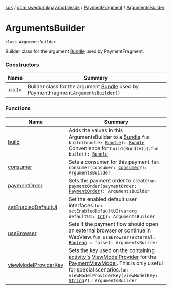 [sdk](../../../index.md) / [com.swedbankpay.mobilesdk](../../index.md) / [PaymentFragment](../index.md) / [ArgumentsBuilder](./index.md)

# ArgumentsBuilder

`class ArgumentsBuilder`

Builder class for the argument [Bundle](https://developer.android.com/reference/android/os/Bundle.html) used by PaymentFragment.

### Constructors

| Name | Summary |
|---|---|
| [&lt;init&gt;](-init-.md) | Builder class for the argument [Bundle](https://developer.android.com/reference/android/os/Bundle.html) used by PaymentFragment.`ArgumentsBuilder()` |

### Functions

| Name | Summary |
|---|---|
| [build](build.md) | Adds the values in this ArgumentsBuilder to a [Bundle](https://developer.android.com/reference/android/os/Bundle.html).`fun build(bundle: `[`Bundle`](https://developer.android.com/reference/android/os/Bundle.html)`): `[`Bundle`](https://developer.android.com/reference/android/os/Bundle.html)<br>Convenience for `build(Bundle())`.`fun build(): `[`Bundle`](https://developer.android.com/reference/android/os/Bundle.html) |
| [consumer](consumer.md) | Sets a consumer for this payment.`fun consumer(consumer: `[`Consumer`](../../-consumer/index.md)`?): ArgumentsBuilder` |
| [paymentOrder](payment-order.md) | Sets the payment order to create`fun paymentOrder(paymentOrder: `[`PaymentOrder`](../../-payment-order/index.md)`): ArgumentsBuilder` |
| [setEnabledDefaultUI](set-enabled-default-u-i.md) | Set the enabled default user interfaces.`fun setEnabledDefaultUI(vararg defaultUI: `[`Int`](https://kotlinlang.org/api/latest/jvm/stdlib/kotlin/-int/index.html)`): ArgumentsBuilder` |
| [useBrowser](use-browser.md) | Sets if the payment flow should open an external browser or continue in WebView.`fun useBrowser(external: `[`Boolean`](https://kotlinlang.org/api/latest/jvm/stdlib/kotlin/-boolean/index.html)` = false): ArgumentsBuilder` |
| [viewModelProviderKey](view-model-provider-key.md) | Sets the key used on the containing [activity's](#) [ViewModelProvider](#) for the [PaymentViewModel](../../-payment-view-model/index.md). This is only useful for special scenarios.`fun viewModelProviderKey(viewModelKey: `[`String`](https://kotlinlang.org/api/latest/jvm/stdlib/kotlin/-string/index.html)`?): ArgumentsBuilder` |
